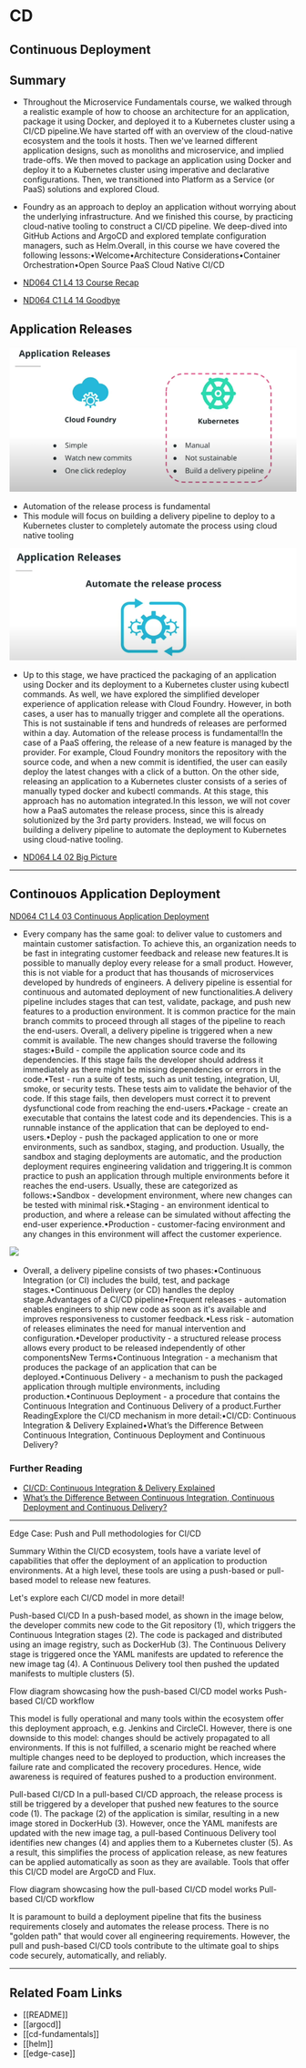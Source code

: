# CD

## Continuous Deployment

## Summary

- Throughout the Microservice Fundamentals course, we walked through a realistic example of how to choose an architecture for an application, package it using Docker, and deployed it to a Kubernetes cluster using a CI/CD pipeline.We have started off with an overview of the cloud-native ecosystem and the tools it hosts. Then we've learned different application designs, such as monoliths and microservice, and implied trade-offs. We then moved to package an application using Docker and deploy it to a Kubernetes cluster using imperative and declarative configurations. Then, we transitioned into Platform as a Service (or PaaS) solutions and explored Cloud.

- Foundry as an approach to deploy an application without worrying about the underlying infrastructure. And we finished this course, by practicing cloud-native tooling to construct a CI/CD pipeline. We deep-dived into GitHub Actions and ArgoCD and explored template configuration managers, such as Helm.Overall, in this course we have covered the following lessons:•Welcome•Architecture Considerations•Container Orchestration•Open Source PaaS Cloud Native CI/CD

- [ND064 C1 L4 13 Course Recap](https://www.youtube.com/watch?v=rb4BOakWoe4&feature=emb_imp_woyt)
- [ND064 C1 L4 14 Goodbye](https://www.youtube.com/watch?v=NabhBOKXn5Y&feature=emb_imp_woyt)

## Application Releases

![](../../assets/images/lessons/udacity_cnf_lesson_5_cicd_app_release_1.png)

- Automation of the release process is fundamental
- This module will focus on building a delivery pipeline to deploy to a Kubernetes cluster to completely automate the process using cloud native tooling

![](../../assets/images/lessons/udacity_cnf_lesson_5_cicd_app_release_2.png)

- Up to this stage, we have practiced the packaging of an application using Docker and its deployment to a Kubernetes cluster using kubectl commands. As well, we have explored the simplified developer experience of application release with Cloud Foundry. However, in both cases, a user has to manually trigger and complete all the operations. This is not sustainable if tens and hundreds of releases are performed within a day. Automation of the release process is fundamental!In the case of a PaaS offering, the release of a new feature is managed by the provider. For example, Cloud Foundry monitors the repository with the source code, and when a new commit is identified, the user can easily deploy the latest changes with a click of a button. On the other side, releasing an application to a Kubernetes cluster consists of a series of manually typed docker and kubectl commands. At this stage, this approach has no automation integrated.In this lesson, we will not cover how a PaaS automates the release process, since this is already solutionized by the 3rd party providers. Instead, we will focus on building a delivery pipeline to automate the deployment to Kubernetes using cloud-native tooling.

- [ND064 L4 02 Big Picture](https://youtu.be/D0WMUP5qMYM)

---

## Continouos Application Deployment

[ND064 C1 L4 03 Continuous Application Deployment](https://www.youtube.com/watch?v=p_hVoLkTDp8)

- Every company has the same goal: to deliver value to customers and maintain customer satisfaction. To achieve this, an organization needs to be fast in integrating customer feedback and release new features.It is possible to manually deploy every release for a small product. However, this is not viable for a product that has thousands of microservices developed by hundreds of engineers. A delivery pipeline is essential for continuous and automated deployment of new functionalities.A delivery pipeline includes stages that can test, validate, package, and push new features to a production environment. It is common practice for the main branch commits to proceed through all stages of the pipeline to reach the end-users. Overall, a delivery pipeline is triggered when a new commit is available. The new changes should traverse the following stages:•Build - compile the application source code and its dependencies. If this stage fails the developer should address it immediately as there might be missing dependencies or errors in the code.•Test - run a suite of tests, such as unit testing, integration,
  UI, smoke, or security tests. These tests aim to validate the behavior of the code. If this stage fails, then developers must correct it to prevent dysfunctional code from reaching the end-users.•Package - create an executable that contains the latest code and its dependencies. This is a runnable instance of the application that can be deployed to end-users.•Deploy - push the packaged application to one or more environments, such as sandbox, staging, and production. Usually, the sandbox and staging deployments are automatic, and the production deployment requires engineering validation and triggering.It is common practice to push an application through multiple environments before it reaches the end-users. Usually, these are categorized as follows:•Sandbox - development environment, where new changes can be tested with minimal risk.•Staging - an environment identical to production, and where a release can be simulated without affecting the end-user experience.•Production - customer-facing environment and any changes in this environment will affect the customer experience.

![](../../assets/images/lessons/udacity_cnf_lesson_5_cicd_cont_deploy_1.png)

- Overall, a delivery pipeline consists of two phases:•Continuous Integration (or CI) includes the build, test, and package stages.•Continuous Delivery (or CD) handles the deploy stage.Advantages of a CI/CD pipeline•Frequent releases - automation enables engineers to ship new code as soon as it's available and improves responsiveness to customer feedback.•Less risk - automation of releases eliminates the need for manual intervention and configuration.•Developer productivity - a structured release process allows every product to be released independently of other componentsNew Terms•Continuous Integration - a mechanism that produces the package of an application that can be deployed.•Continuous Delivery - a mechanism to push the packaged application through multiple environments, including production.•Continuous Deployment - a procedure that contains the Continuous Integration and Continuous Delivery of a product.Further ReadingExplore the CI/CD mechanism in more detail:•CI/CD: Continuous Integration & Delivery Explained•What’s the Difference Between Continuous Integration, Continuous Deployment and Continuous Delivery?

### Further Reading

- [CI/CD: Continuous Integration & Delivery Explained](https://semaphoreci.com/cicd)
- [What’s the Difference Between Continuous Integration, Continuous Deployment and Continuous Delivery?](https://semaphoreci.com/blog/2017/07/27/what-is-the-difference-between-continuous-integration-continuous-deployment-and-continuous-delivery.html)

---

Edge Case: Push and Pull methodologies for CI/CD

Summary
Within the CI/CD ecosystem, tools have a variate level of capabilities that offer the deployment of an application to production environments. At a high level, these tools are using a push-based or pull-based model to release new features.

Let's explore each CI/CD model in more detail!

Push-based CI/CD
In a push-based model, as shown in the image below, the developer commits new code to the Git repository (1), which triggers the Continuous Integration stages (2). The code is packaged and distributed using an image registry, such as DockerHub (3). The Continuous Delivery stage is triggered once the YAML manifests are updated to reference the new image tag (4). A Continuous Delivery tool then pushed the updated manifests to multiple clusters (5).

Flow diagram showcasing how the push-based CI/CD model works
Push-based CI/CD workflow

This model is fully operational and many tools within the ecosystem offer this deployment approach, e.g. Jenkins and CircleCI. However, there is one downside to this model: changes should be actively propagated to all environments. If this is not fulfilled, a scenario might be reached where multiple changes need to be deployed to production, which increases the failure rate and complicated the recovery procedures. Hence, wide awareness is required of features pushed to a production environment.

Pull-based CI/CD
In a pull-based CI/CD approach, the release process is still be triggered by a developer that pushed new features to the source code (1). The package (2) of the application is similar, resulting in a new image stored in DockerHub (3). However, once the YAML manifests are updated with the new image tag, a pull-based Continuous Delivery tool identifies new changes (4) and applies them to a Kubernetes cluster (5). As a result, this simplifies the process of application release, as new features can be applied automatically as soon as they are available. Tools that offer this CI/CD model are ArgoCD and Flux.

Flow diagram showcasing how the pull-based CI/CD model works
Pull-based CI/CD workflow

It is paramount to build a deployment pipeline that fits the business requirements closely and automates the release process. There is no "golden path" that would cover all engineering requirements. However, the pull and push-based CI/CD tools contribute to the ultimate goal to ships code securely, automatically, and reliably.

---

## Related Foam Links

- [[README]]
- [[argocd]]
- [[cd-fundamentals]]
- [[helm]]
- [[edge-case]]
